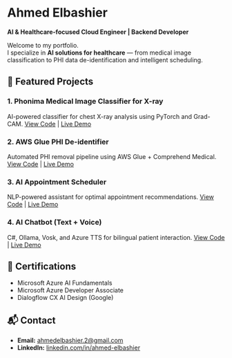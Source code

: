 # Ahmed Elbashier
**AI & Healthcare-focused Cloud Engineer | Backend Developer**

Welcome to my portfolio.  
I specialize in **AI solutions for healthcare** — from medical image classification to PHI data de-identification and intelligent scheduling.

## 🚀 Featured Projects
### 1. Phonima Medical Image Classifier for X-ray
AI-powered classifier for chest X-ray analysis using PyTorch and Grad-CAM.
[View Code](#) | [Live Demo](#)

### 2. AWS Glue PHI De-identifier
Automated PHI removal pipeline using AWS Glue + Comprehend Medical.
[View Code](#) | [Live Demo](#)

### 3. AI Appointment Scheduler
NLP-powered assistant for optimal appointment recommendations.
[View Code](#) | [Live Demo](#)

### 4. AI Chatbot (Text + Voice)
C#, Ollama, Vosk, and Azure TTS for bilingual patient interaction.
[View Code](#) | [Live Demo](#)

## 📜 Certifications
- Microsoft Azure AI Fundamentals
- Microsoft Azure Developer Associate
- Dialogflow CX AI Design (Google)

## 📬 Contact
- **Email:** ahmedelbashier.2@gmail.com
- **LinkedIn:** [linkedin.com/in/ahmed-elbashier](https://linkedin.com/in/ahmed-elbashier)
